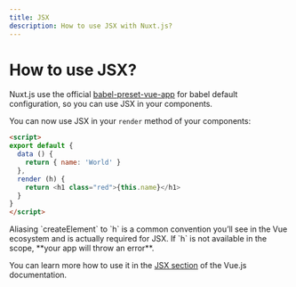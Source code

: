 ```yaml
---
title: JSX
description: How to use JSX with Nuxt.js?
---
```


# How to use JSX?

Nuxt.js use the official [babel-preset-vue-app](https://github.com/vuejs/babel-preset-vue-app) for babel default configuration, so you can use JSX in your components.

You can now use JSX in your `render` method of your components:

```html
<script>
export default {
  data () {
    return { name: 'World' }
  },
  render (h) {
    return <h1 class="red">{this.name}</h1>
  }
}
</script>
```

<p class="Alert Alert--info">Aliasing `createElement` to `h` is a common convention you’ll see in the Vue ecosystem and is actually required for JSX. If `h` is not available in the scope, **your app will throw an error**.</p>

You can learn more how to use it in the [JSX section](https://vuejs.org/v2/guide/render-function.html#JSX) of the Vue.js documentation.
